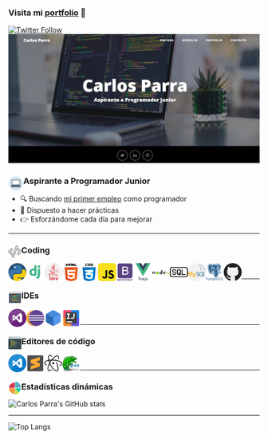 ### Visita mi [portfolio][website] 👋

[![Twitter Follow](https://img.shields.io/twitter/follow/acarlosparra?color=%231DA1F2&label=Carlos%20Parra&logo=twitter&style=for-the-badge)][twitter]
[<img src="img/Portada.jpg">][website]

### Aspirante a Programador Junior <img align="left" alt="Computer" width= "30px" src="iconos/039-computer.png"/>

- :mag: Buscando [mi primer empleo][linkedIn] como programador
- :office: Dispuesto a hacer prácticas
- :point_right: Esforzándome cada día para mejorar

---

### Coding <img align="left" alt="Coding" width= "26px" src="iconos/040-program.png"/>
<!-- <div>Iconos diseñados por <a href="https://www.freepik.com" title="Freepik">Freepik</a> from <a href="https://www.flaticon.es/" title="Flaticon">www.flaticon.es</a></div> -->
<img align="left" alt="Python" width= "36px" src="iconos/005-python.png"/>
<img align="left" alt="Django" width= "36px" src="iconos/042-django.png"/>
<img align="left" alt="Java" width= "36px" src="iconos/003-java.png"/>
<img align="left" alt="HTML5" width= "36px" src="iconos/030-html-5.png"/>
<img align="left" alt="CSS3" width= "36px" src="iconos/031-css.png"/>
<img align="left" alt="JavaScript" width= "36px" src="iconos/029-javaScript.png"/>
<img align="left" alt="Bootstrap" width= "36px" src="iconos/048-bootstrap.png"/>
<img align="left" alt="Vue" width= "36px" src="iconos/038-vue.png"/>
<img align="left" alt="Nodejs" width= "36px" src="iconos/049-nodejs.png"/>
<img align="left" alt="SQL" width= "36px" src="iconos/050-sql.png"/>
<img align="left" alt="MySQL" width= "36px" src="iconos/021-mysql.png"/>
<img align="left" alt="Postgresql" width= "36px" src="iconos/051-postgresql.png"/>
<img align="left" alt="Github" width= "36px" src="iconos/010-github.png"/>
<br>

---
### IDEs <img align="left" alt="Coding" width= "26px" src="iconos/041-ide.png"/>

<img align="left" alt="VisualStudio" width= "36px" src="iconos/034-visual_studio.png"/>
<img align="left" alt="Eclipse" width= "36px" src="iconos/035-eclipse.png"/>
<img align="left" alt="NetBeans" width= "36px" src="iconos/046-netbeans.png"/>
<img align="left" alt="Intellij" width= "36px" src="iconos/036-intellij.png"/>


<br>

---

### Editores de código <img align="left" alt="Editores" width= "26px" src="iconos/047-editores.png"/>

<img align="left" alt="VisualStudioCode" width= "36px" src="iconos/033-visual_studio_code.png"/>
<img align="left" alt="Sublime" width= "36px" src="iconos/037-sublime.png"/>
<img align="left" alt="Atom" width= "36px" src="iconos/044-atom.svg"/>
<img align="left" alt="Notepad++" width= "36px" src="iconos/045-notepad.png"/>
<br>

---
### Estadísticas dinámicas <img align="left" alt="Coding" width= "26px" src="iconos/043-stats.png"/>
![Carlos Parra's GitHub stats](https://github-readme-stats.vercel.app/api?username=carlos4Dev&show_icons=true&theme=vue)

---
![Top Langs](https://github-readme-stats.vercel.app/api/top-langs/?username=carlos4Dev&layout=compact&theme=vue)


<!-- LINKS -->
[website]: https://carlosparra.pythonanywhere.com/
[twitter]: https://twitter.com/acarlosparra/
[linkedIn]: https://es.linkedin.com/in/carlos-parra-gonz%C3%A1lez-24a50a163?trk=people-guest_people_search-card